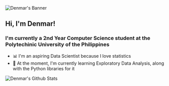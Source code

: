 <picture>
 <source media="(prefers-color-scheme: dark)" srcset="https://media3.giphy.com/media/v1.Y2lkPTc5MGI3NjExNmtkcDF3NGs4d3Zram9pNDcyZGdpbzhobTB5ZHZ4dWo3am5hMnM1YSZlcD12MV9pbnRlcm5hbF9naWZfYnlfaWQmY3Q9Zw/eHQ5BsgBIBIGI/giphy.gif">
 <source media="(prefers-color-scheme: light)" srcset="https://media3.giphy.com/media/v1.Y2lkPTc5MGI3NjExNmtkcDF3NGs4d3Zram9pNDcyZGdpbzhobTB5ZHZ4dWo3am5hMnM1YSZlcD12MV9pbnRlcm5hbF9naWZfYnlfaWQmY3Q9Zw/eHQ5BsgBIBIGI/giphy.gif">
 <img alt="Denmar's Banner" src="https://media3.giphy.com/media/v1.Y2lkPTc5MGI3NjExNmtkcDF3NGs4d3Zram9pNDcyZGdpbzhobTB5ZHZ4dWo3am5hMnM1YSZlcD12MV9pbnRlcm5hbF9naWZfYnlfaWQmY3Q9Zw/eHQ5BsgBIBIGI/giphy.gif">
</picture>

## Hi, I'm Denmar!

### I'm currently a 2nd Year Computer Science student at the Polytechinic University of the Philippines<br/>

- 📊 I'm an aspiring Data Scientist because I love statistics </br>
- 🧠 At the moment, I'm currently learning Exploratory Data Analysis, along with the Python libraries for it



<img align="left" alt ="Denmar's Github Stats" src = "https://github-readme-stats-onetongues-projects.vercel.app/api?username=OneTongue&theme=chartreuse-dark" />
